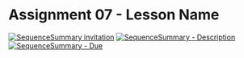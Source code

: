 # Assignment 07 - Lesson Name

[![SequenceSummary invitation](https://img.shields.io/badge/SequenceSummary-Repository-blue?style=for-the-badge&logo=open%20badges)](https://classroom.github.com/a/OrKQtjqa)
[![SequenceSummary - Description](https://img.shields.io/badge/SequenceSummary-Description-blue?style=for-the-badge&logo=open%20badges)](https://wellesley-bisc195.github.io/BISC195.jl/stable/Assignments/SequenceSummary.html)
[![SequenceSummary - Due](https://img.shields.io/badge/Due-7%2F14%2F2020-orange?style=for-the-badge&logo=open%20badges)](https://wellesley-bisc195.github.io/BISC195.jl/stable/Assignments/SequenceSummary.html)
